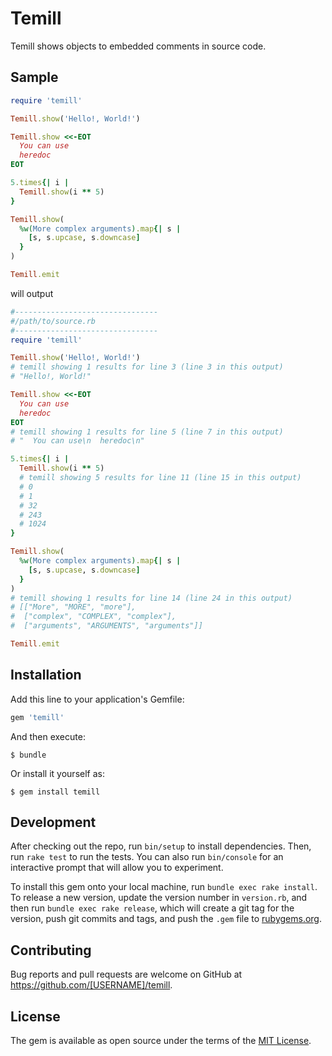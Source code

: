 # Temill

Temill shows objects to embedded comments in source code.

## Sample
```ruby
require 'temill'

Temill.show('Hello!, World!')

Temill.show <<-EOT
  You can use
  heredoc
EOT

5.times{| i |
  Temill.show(i ** 5)
}

Temill.show(
  %w(More complex arguments).map{| s |
    [s, s.upcase, s.downcase]
  }
)

Temill.emit
```
will output
```ruby
#--------------------------------
#/path/to/source.rb
#--------------------------------
require 'temill'

Temill.show('Hello!, World!')
# temill showing 1 results for line 3 (line 3 in this output)
# "Hello!, World!"

Temill.show <<-EOT
  You can use
  heredoc
EOT
# temill showing 1 results for line 5 (line 7 in this output)
# "  You can use\n  heredoc\n"

5.times{| i |
  Temill.show(i ** 5)
  # temill showing 5 results for line 11 (line 15 in this output)
  # 0
  # 1
  # 32
  # 243
  # 1024
}

Temill.show(
  %w(More complex arguments).map{| s |
    [s, s.upcase, s.downcase]
  }
)
# temill showing 1 results for line 14 (line 24 in this output)
# [["More", "MORE", "more"],
#  ["complex", "COMPLEX", "complex"],
#  ["arguments", "ARGUMENTS", "arguments"]]

Temill.emit
```


## Installation

Add this line to your application's Gemfile:

```ruby
gem 'temill'
```

And then execute:

    $ bundle

Or install it yourself as:

    $ gem install temill


## Development

After checking out the repo, run `bin/setup` to install dependencies. Then, run `rake test` to run the tests. You can also run `bin/console` for an interactive prompt that will allow you to experiment.

To install this gem onto your local machine, run `bundle exec rake install`. To release a new version, update the version number in `version.rb`, and then run `bundle exec rake release`, which will create a git tag for the version, push git commits and tags, and push the `.gem` file to [rubygems.org](https://rubygems.org).

## Contributing

Bug reports and pull requests are welcome on GitHub at https://github.com/[USERNAME]/temill.


## License

The gem is available as open source under the terms of the [MIT License](http://opensource.org/licenses/MIT).

